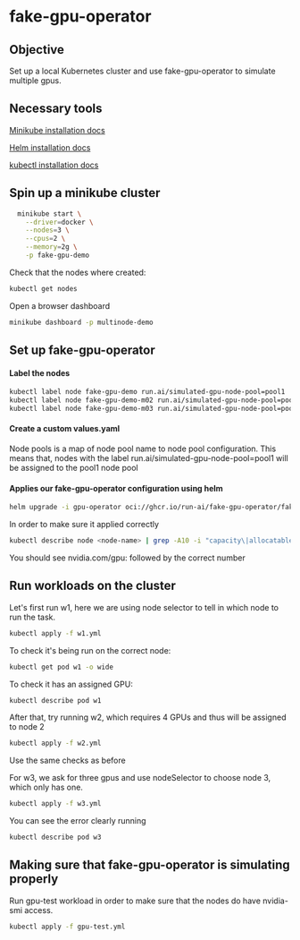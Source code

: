 # fake-gpu-operator

## Objective
Set up a local Kubernetes cluster and use fake-gpu-operator to simulate multiple gpus.

## Necessary tools
[Minikube installation docs](https://minikube.sigs.k8s.io/docs/start/?arch=%2Flinux%2Fx86-64%2Fstable%2Frpm+package)

[Helm installation docs](https://helm.sh/docs/intro/install/)

[kubectl installation docs](https://kubernetes.io/docs/tasks/tools/#kubectl)

## Spin up a minikube cluster

```bash
  minikube start \
    --driver=docker \
    --nodes=3 \
    --cpus=2 \
    --memory=2g \
    -p fake-gpu-demo
```

Check that the nodes where created:

```bash
kubectl get nodes
```

Open a browser dashboard
```bash
minikube dashboard -p multinode-demo
```

## Set up fake-gpu-operator

#### Label the nodes

```bash
kubectl label node fake-gpu-demo run.ai/simulated-gpu-node-pool=pool1
kubectl label node fake-gpu-demo-m02 run.ai/simulated-gpu-node-pool=pool2
kubectl label node fake-gpu-demo-m03 run.ai/simulated-gpu-node-pool=pool3
```

#### Create a custom values.yaml
Node pools is a map of node pool name to node pool configuration.
This means that, nodes with the label run.ai/simulated-gpu-node-pool=pool1
will be assigned to the pool1 node pool

#### Applies our fake-gpu-operator configuration using helm

```bash
helm upgrade -i gpu-operator oci://ghcr.io/run-ai/fake-gpu-operator/fake-gpu-operator --namespace gpu-operator --create-namespace -f values.yaml
```

In order to make sure it applied correctly

```bash
kubectl describe node <node-name> | grep -A10 -i "capacity\|allocatable"
```

You should see nvidia.com/gpu: followed by the correct number

## Run workloads on the cluster

Let's first run w1, here we are using node selector to tell in which node to run the task.

```bash
kubectl apply -f w1.yml
```

To check it's being run on the correct node:

```bash
kubectl get pod w1 -o wide
```

To check it has an assigned GPU:

```bash
kubectl describe pod w1
```

After that, try running w2, which requires 4 GPUs and thus will be assigned to node 2

```bash
kubectl apply -f w2.yml
```

Use the same checks as before

For w3, we ask for three gpus and use nodeSelector to choose node 3, which only has one.

```bash
kubectl apply -f w3.yml
```

You can see the error clearly running

```bash
kubectl describe pod w3
```

## Making sure that fake-gpu-operator is simulating properly

Run gpu-test workload in order to make sure that the nodes do have nvidia-smi access.

```bash
kubectl apply -f gpu-test.yml
```


